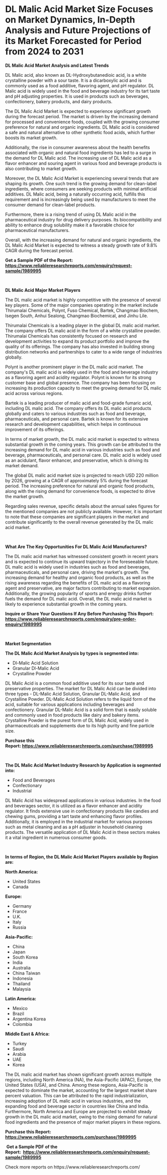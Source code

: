 <p><h1>DL Malic Acid Market Size Focuses on Market Dynamics, In-Depth Analysis and Future Projections of its Market Forecasted for Period from 2024 to 2031</h1></p><p><strong>DL Malic Acid Market Analysis and Latest Trends</strong></p>
<p><p>DL Malic acid, also known as DL-Hydroxybutanedioic acid, is a white crystalline powder with a sour taste. It is a dicarboxylic acid and is commonly used as a food additive, flavoring agent, and pH regulator. DL Malic acid is widely used in the food and beverage industry for its tart taste and pH adjusting properties. It is used in products such as beverages, confectionery, bakery products, and dairy products.</p><p>The DL Malic Acid Market is expected to experience significant growth during the forecast period. The market is driven by the increasing demand for processed and convenience foods, coupled with the growing consumer preference for natural and organic ingredients. DL Malic acid is considered a safe and natural alternative to other synthetic food acids, which further boosts its market growth.</p><p>Additionally, the rise in consumer awareness about the health benefits associated with organic and natural food ingredients has led to a surge in the demand for DL Malic acid. The increasing use of DL Malic acid as a flavor enhancer and souring agent in various food and beverage products is also contributing to market growth.</p><p>Moreover, the DL Malic Acid Market is experiencing several trends that are shaping its growth. One such trend is the growing demand for clean-label ingredients, where consumers are seeking products with minimal artificial additives. DL Malic acid, being a naturally occurring acid, fulfills this requirement and is increasingly being used by manufacturers to meet the consumer demand for clean-label products.</p><p>Furthermore, there is a rising trend of using DL Malic acid in the pharmaceutical industry for drug delivery purposes. Its biocompatibility and ability to enhance drug solubility make it a favorable choice for pharmaceutical manufacturers.</p><p>Overall, with the increasing demand for natural and organic ingredients, the DL Malic Acid Market is expected to witness a steady growth rate of 9.8% CAGR during the forecast period.</p></p>
<p><strong>Get a Sample PDF of the Report:&nbsp; <a href="https://www.reliableresearchreports.com/enquiry/request-sample/1989995">https://www.reliableresearchreports.com/enquiry/request-sample/1989995</a></strong></p>
<p>&nbsp;</p>
<p><strong>DL Malic Acid Major Market Players</strong></p>
<p><p>The DL malic acid market is highly competitive with the presence of several key players. Some of the major companies operating in the market include Thirumalai Chemicals, Polynt, Fuso Chemical, Bartek, Changmao Biochem, Isegen South, Anhui Sealong, Changmao Biochemical, and Jinhu Lile. </p><p>Thirumalai Chemicals is a leading player in the global DL malic acid market. The company offers DL malic acid in the form of a white crystalline powder. Thirumalai Chemicals has consistently focused on research and development activities to expand its product portfolio and improve the quality of its offerings. The company has also invested in building strong distribution networks and partnerships to cater to a wide range of industries globally. </p><p>Polynt is another prominent player in the DL malic acid market. The company's DL malic acid is widely used in the food and beverage industry as a flavoring agent and acidity regulator. Polynt is known for its strong customer base and global presence. The company has been focusing on increasing its production capacity to meet the growing demand for DL malic acid across various regions.</p><p>Bartek is a leading producer of malic acid and food-grade fumaric acid, including DL malic acid. The company offers its DL malic acid products globally and caters to various industries such as food and beverage, pharmaceuticals, and personal care. Bartek is known for its extensive research and development capabilities, which helps in continuous improvement of its offerings.</p><p>In terms of market growth, the DL malic acid market is expected to witness substantial growth in the coming years. This growth can be attributed to the increasing demand for DL malic acid in various industries such as food and beverage, pharmaceuticals, and personal care. DL malic acid is widely used as an acidulant, flavor enhancer, and preservative, which is driving its market demand.</p><p>The global DL malic acid market size is projected to reach USD 220 million by 2026, growing at a CAGR of approximately 5% during the forecast period. The increasing preference for natural and organic food products, along with the rising demand for convenience foods, is expected to drive the market growth.</p><p>Regarding sales revenue, specific details about the annual sales figures for the mentioned companies are not publicly available. However, it is important to note that these companies are significant players in the market and contribute significantly to the overall revenue generated by the DL malic acid market.</p></p>
<p>&nbsp;</p>
<p><strong>What Are The Key Opportunities For DL Malic Acid Manufacturers?</strong></p>
<p><p>The DL malic acid market has witnessed consistent growth in recent years and is expected to continue its upward trajectory in the foreseeable future. DL malic acid is widely used in industries such as food and beverages, pharmaceuticals, and personal care, driving the market's growth. The increasing demand for healthy and organic food products, as well as the rising awareness regarding the benefits of DL malic acid as a flavoring agent and preservative, are major factors contributing to market expansion. Additionally, the growing popularity of sports and energy drinks further fuels the demand for DL malic acid. Overall, the DL malic acid market is likely to experience substantial growth in the coming years.</p></p>
<p><strong>Inquire or Share Your Questions If Any Before Purchasing This Report: <a href="https://www.reliableresearchreports.com/enquiry/pre-order-enquiry/1989995">https://www.reliableresearchreports.com/enquiry/pre-order-enquiry/1989995</a></strong></p>
<p>&nbsp;</p>
<p><strong>Market Segmentation</strong></p>
<p><strong>The DL Malic Acid Market Analysis by types is segmented into:</strong></p>
<p><ul><li>Dl-Malic Acid Solution</li><li>Granular Dl-Malic Acid</li><li>Crystalline Powder</li></ul></p>
<p><p>DL Malic Acid is a common food additive used for its sour taste and preservative properties. The market for DL Malic Acid can be divided into three types - DL-Malic Acid Solution, Granular DL-Malic Acid, and Crystalline Powder. DL-Malic Acid Solution refers to the liquid form of the acid, suitable for various applications including beverages and confectionery. Granular DL-Malic Acid is a solid form that is easily soluble and commonly used in food products like dairy and bakery items. Crystalline Powder is the purest form of DL Malic Acid, widely used in pharmaceuticals and supplements due to its high purity and fine particle size.</p></p>
<p><strong>Purchase this Report:&nbsp;<a href="https://www.reliableresearchreports.com/purchase/1989995">https://www.reliableresearchreports.com/purchase/1989995</a></strong></p>
<p>&nbsp;</p>
<p><strong>The DL Malic Acid Market Industry Research by Application is segmented into:</strong></p>
<p><ul><li>Food and Beverages</li><li>Confectionary</li><li>Industrial</li></ul></p>
<p><p>DL Malic Acid has widespread applications in various industries. In the food and beverages sector, it is utilized as a flavor enhancer and acidity regulator. It finds extensive use in confectionary products like candies and chewing gums, providing a tart taste and enhancing flavor profiles. Additionally, it is employed in the industrial market for various purposes such as metal cleaning and as a pH adjuster in household cleaning products. The versatile application of DL Malic Acid in these sectors makes it a vital ingredient in numerous consumer goods.</p></p>
<p>&nbsp;</p>
<p><strong>In terms of Region, the DL Malic Acid Market Players available by Region are:</strong></p>
<p>
    <p> <strong> North America: </strong>
        <ul>
            <li>United States</li>
            <li>Canada</li>
        </ul>
        </p> 
    <p> <strong> Europe: </strong>
        <ul>
            <li>Germany</li>
            <li>France</li>
            <li>U.K.</li>
            <li>Italy</li>
            <li>Russia</li>
        </ul>
        </p> 
    <p> <strong> Asia-Pacific: </strong>
        <ul>
            <li>China</li>
            <li>Japan</li>
            <li>South Korea</li>
            <li>India</li>
            <li>Australia</li>
            <li>China Taiwan</li>
            <li>Indonesia</li>
            <li>Thailand</li>
            <li>Malaysia</li>
        </ul>
        </p> 
    <p> <strong> Latin America: </strong>
        <ul>
            <li>Mexico</li>
            <li>Brazil</li>
            <li>Argentina Korea</li>
            <li>Colombia</li>
        </ul>
        </p> 
    <p> <strong> Middle East & Africa: </strong>
        <ul>
            <li>Turkey</li>
            <li>Saudi</li>
            <li>Arabia</li>
            <li>UAE</li>
            <li>Korea</li>
        </ul>
    </p>
    </p>
<p><p>The DL malic acid market has shown significant growth across multiple regions, including North America (NA), the Asia-Pacific (APAC), Europe, the United States (USA), and China. Among these regions, Asia-Pacific is expected to dominate the market, accounting for the largest market share percent valuation. This can be attributed to the rapid industrialization, increasing adoption of DL malic acid in various industries, and the expanding food and beverage sector in countries like China and India. Furthermore, North America and Europe are projected to exhibit steady growth in the DL malic acid market, owing to the rising demand for natural food ingredients and the presence of major market players in these regions.</p></p>
<p><strong>Purchase this Report: <a href="https://www.reliableresearchreports.com/purchase/1989995">https://www.reliableresearchreports.com/purchase/1989995</a></strong></p>
<p>&nbsp;<strong>Get a Sample PDF of the Report:&nbsp;&nbsp;<a href="https://www.reliableresearchreports.com/enquiry/request-sample/1989995">https://www.reliableresearchreports.com/enquiry/request-sample/1989995</a></strong></p>
<p><strong></strong></p>
<p>Check more reports on https://www.reliableresearchreports.com/</p>